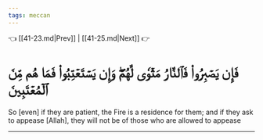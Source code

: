 ```yaml
---
tags: meccan
---
```


👈 [[41-23.md|Prev]] | [[41-25.md|Next]] 👉

# فَإِن يَصۡبِرُواْ فَٱلنَّارُ مَثۡوٗى لَّهُمۡۖ وَإِن يَسۡتَعۡتِبُواْ فَمَا هُم مِّنَ ٱلۡمُعۡتَبِينَ

So [even] if they are patient, the Fire is a residence for them; and if they ask to appease [Allah], they will not be of those who are allowed to appease

---

